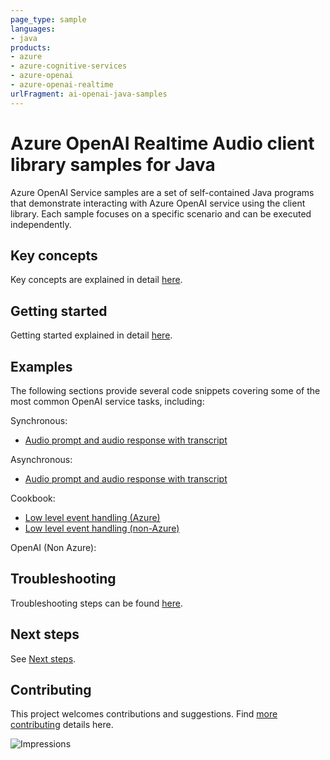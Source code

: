 ```yaml
---
page_type: sample
languages:
- java
products:
- azure
- azure-cognitive-services
- azure-openai
- azure-openai-realtime
urlFragment: ai-openai-java-samples
---
```


# Azure OpenAI Realtime Audio client library samples for Java

Azure OpenAI Service samples are a set of self-contained Java programs that demonstrate interacting with Azure OpenAI
service using the client library. Each sample focuses on a specific scenario and can be executed independently.

## Key concepts
Key concepts are explained in detail [here][SDK_README_KEY_CONCEPTS].

## Getting started
Getting started explained in detail [here][SDK_README_GETTING_STARTED].

## Examples
The following sections provide several code snippets covering some of the most common OpenAI service tasks, including:

Synchronous:
- [Audio prompt and audio response with transcript][audio_collection_sync]

Asynchronous:
- [Audio prompt and audio response with transcript][audio_collection_async]

Cookbook:
- [Low level event handling (Azure)][low_level_client_azure]
- [Low level event handling (non-Azure)][low_level_client_non_azure]

OpenAI (Non Azure):

## Troubleshooting
Troubleshooting steps can be found [here][SDK_README_TROUBLESHOOTING].

## Next steps
See [Next steps][SDK_README_NEXT_STEPS].

## Contributing
This project welcomes contributions and suggestions. Find [more contributing][SDK_README_CONTRIBUTING] details here.

<!-- LINKS -->
[KEYS_SDK_README]: https://github.com/Azure/azure-sdk-for-java/blob/main/sdk/openai/azure-ai-openai-realtime/README.md
[SDK_README_CONTRIBUTING]: https://github.com/Azure/azure-sdk-for-java/blob/main/sdk/openai/azure-ai-openai-realtime/README.md#contributing
[SDK_README_GETTING_STARTED]: https://github.com/Azure/azure-sdk-for-java/blob/main/sdk/openai/azure-ai-openai-realtime/README.md#getting-started
[SDK_README_TROUBLESHOOTING]: https://github.com/Azure/azure-sdk-for-java/blob/main/sdk/openai/azure-ai-openai-realtime/README.md#troubleshooting
[SDK_README_KEY_CONCEPTS]: https://github.com/Azure/azure-sdk-for-java/blob/main/sdk/openai/azure-ai-openai-realtime/README.md#key-concepts
[SDK_README_DEPENDENCY]: https://github.com/Azure/azure-sdk-for-java/blob/main/sdk/openai/azure-ai-openai-realtime/README.md#adding-the-package-to-your-product
[SDK_README_NEXT_STEPS]: https://github.com/Azure/azure-sdk-for-java/blob/main/sdk/openai/azure-ai-openai-realtime/README.md#next-steps

[audio_collection_async]:https://github.com/Azure/azure-sdk-for-java/blob/main/sdk/openai/azure-ai-openai-realtime/src/samples/java/com/azure/ai/openai/realtime/AudioCollection.java
[audio_collection_sync]: https://github.com/Azure/azure-sdk-for-java/blob/main/sdk/openai/azure-ai-openai-realtime/src/samples/java/com/azure/ai/openai/realtime/AudioCollectionSync.java
[low_level_client_azure]: https://github.com/Azure/azure-sdk-for-java/blob/main/sdk/openai/azure-ai-openai-realtime/src/samples/java/com/azure/ai/openai/realtime/LowLevelClient.java
[low_level_client_non_azure]: https://github.com/Azure/azure-sdk-for-java/blob/main/sdk/openai/azure-ai-openai-realtime/src/samples/java/com/azure/ai/openai/realtime/NonAzureLowLevelClient.java
![Impressions](https://azure-sdk-impressions.azurewebsites.net/api/impressions/azure-sdk-for-java%2Fsdk%2Fopenai%2Fazure-ai-openai%2FREADME.png)